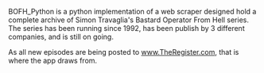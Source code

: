 BOFH_Python is a python implementation of a web scraper designed hold a complete archive of Simon Travaglia's Bastard Operator From Hell series. The series has been running since 1992, has been publish by 3 different companies, and is still on going.

As all new episodes are being posted to www.TheRegister.com, that is where the app draws from.
